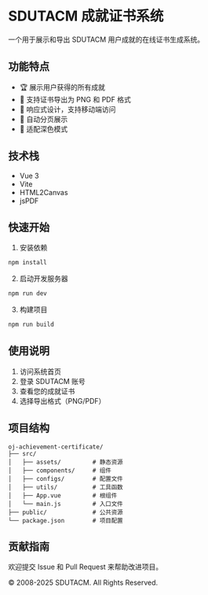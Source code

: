 # SDUTACM 成就证书系统

一个用于展示和导出 SDUTACM 用户成就的在线证书生成系统。

## 功能特点

- 🏆 展示用户获得的所有成就
- 📄 支持证书导出为 PNG 和 PDF 格式
- 📱 响应式设计，支持移动端访问
- 🎨 自动分页展示
- 🌙 适配深色模式

## 技术栈

- Vue 3
- Vite
- HTML2Canvas
- jsPDF

## 快速开始

1. 安装依赖
```bash
npm install
```

2. 启动开发服务器
```bash
npm run dev
```

3. 构建项目
```bash
npm run build
```

## 使用说明

1. 访问系统首页
2. 登录 SDUTACM 账号
3. 查看您的成就证书
4. 选择导出格式（PNG/PDF）

## 项目结构

```
oj-achievement-certificate/
├── src/
│   ├── assets/         # 静态资源
│   ├── components/     # 组件
│   ├── configs/        # 配置文件
│   ├── utils/          # 工具函数
│   ├── App.vue         # 根组件
│   └── main.js         # 入口文件
├── public/             # 公共资源
└── package.json        # 项目配置
```

## 贡献指南

欢迎提交 Issue 和 Pull Request 来帮助改进项目。

© 2008-2025 SDUTACM. All Rights Reserved.